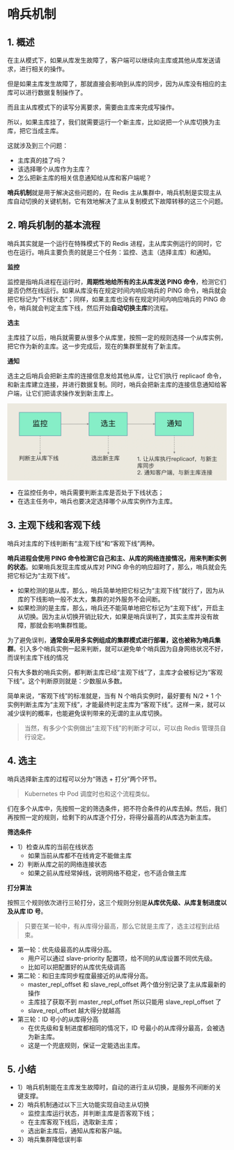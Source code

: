 # 哨兵机制

## 1. 概述

在主从模式下，如果从库发生故障了，客户端可以继续向主库或其他从库发送请求，进行相关的操作。

但是如果主库发生故障了，那就直接会影响到从库的同步，因为从库没有相应的主库可以进行数据复制操作了。

而且主从库模式下的读写分离要求，需要由主库来完成写操作。

所以，如果主库挂了，我们就需要运行一个新主库，比如说把一个从库切换为主库，把它当成主库。

这就涉及到三个问题：

* 主库真的挂了吗？
* 该选择哪个从库作为主库？
* 怎么把新主库的相关信息通知给从库和客户端呢？

**哨兵机制**就是用于解决这些问题的，在 Redis 主从集群中，哨兵机制是实现主从库自动切换的关键机制，它有效地解决了主从复制模式下故障转移的这三个问题。



## 2. 哨兵机制的基本流程

哨兵其实就是一个运行在特殊模式下的 Redis 进程，主从库实例运行的同时，它也在运行。哨兵主要负责的就是三个任务：监控、选主（选择主库）和通知。

**监控**

监控是指哨兵进程在运行时，**周期性地给所有的主从库发送 PING 命令**，检测它们是否仍然在线运行。如果从库没有在规定时间内响应哨兵的 PING 命令，哨兵就会把它标记为“下线状态”；同样，如果主库也没有在规定时间内响应哨兵的 PING 命令，哨兵就会判定主库下线，然后开始**自动切换主库**的流程。

**选主**

主库挂了以后，哨兵就需要从很多个从库里，按照一定的规则选择一个从库实例，把它作为新的主库。这一步完成后，现在的集群里就有了新主库。

**通知**

选主之后哨兵会把新主库的连接信息发给其他从库，让它们执行 replicaof 命令，和新主库建立连接，并进行数据复制。同时，哨兵会把新主库的连接信息通知给客户端，让它们把请求操作发到新主库上。

![](assets/哨兵机制的三项任务与目标.webp)



* 在监控任务中，哨兵需要判断主库是否处于下线状态；
* 在选主任务中，哨兵也要决定选择哪个从库实例作为主库。



## 3. 主观下线和客观下线

哨兵对主库的下线判断有“主观下线”和“客观下线”两种。

**哨兵进程会使用 PING 命令检测它自己和主、从库的网络连接情况，用来判断实例的状态**。如果哨兵发现主库或从库对 PING 命令的响应超时了，那么，哨兵就会先把它标记为“主观下线”。

* 如果检测的是从库，那么，哨兵简单地把它标记为“主观下线”就行了，因为从库的下线影响一般不太大，集群的对外服务不会间断。
* 如果检测的是主库，那么，哨兵还不能简单地把它标记为“主观下线”，开启主从切换。因为主从切换开销比较大，如果是哨兵误判了，其实主库并没有故障，那就会影响集群性能。



为了避免误判，**通常会采用多实例组成的集群模式进行部署，这也被称为哨兵集群**。引入多个哨兵实例一起来判断，就可以避免单个哨兵因为自身网络状况不好，而误判主库下线的情况

只有大多数的哨兵实例，都判断主库已经“主观下线”了，主库才会被标记为“客观下线”。这个判断原则就是：少数服从多数。

简单来说，“客观下线”的标准就是，当有 N 个哨兵实例时，最好要有 N/2 + 1 个实例判断主库为“主观下线”，才能最终判定主库为“客观下线”。这样一来，就可以减少误判的概率，也能避免误判带来的无谓的主从库切换。

> 当然，有多少个实例做出“主观下线”的判断才可以，可以由 Redis 管理员自行设定。



## 4. 选主

哨兵选择新主库的过程可以分为“筛选 + 打分”两个环节。

> Kubernetes 中 Pod 调度时也和这个流程类似。

们在多个从库中，先按照一定的筛选条件，把不符合条件的从库去掉。然后，我们再按照一定的规则，给剩下的从库逐个打分，将得分最高的从库选为新主库。

**筛选条件**

* 1）检查从库的当前在线状态
  * 如果当前从库都不在线肯定不能做主库
* 2）判断从库之前的网络连接状态
  * 如果之前从库经常掉线，说明网络不稳定，也不适合做主库

**打分算法**

按照三个规则依次进行三轮打分，这三个规则分别是**从库优先级、从库复制进度以及从库 ID 号**。

> 只要在某一轮中，有从库得分最高，那么它就是主库了，选主过程到此结束。

* 第一轮：优先级最高的从库得分高。
  * 用户可以通过 slave-priority 配置项，给不同的从库设置不同优先级。
  * 比如可以把配置好的从库优先级调高
* 第二轮：和旧主库同步程度最接近的从库得分高。
  * master_repl_offset 和 slave_repl_offset 两个值分别记录了主从库最新的操作
  * 主库挂了获取不到 master_repl_offset 所以只能用 slave_repl_offset 了
  * slave_repl_offset 越大得分就越高
* 第三轮：ID 号小的从库得分高
  * 在优先级和复制进度都相同的情况下，ID 号最小的从库得分最高，会被选为新主库。
  * 这是一个兜底规则，保证一定能选出主库。



## 5. 小结

* 1）哨兵机制能在主库发生故障时，自动的进行主从切换，是服务不间断的关键支撑。
* 2）哨兵机制通过以下三大功能实现自动主从切换
  * 监控主库运行状态，并判断主库是否客观下线；
  * 在主库客观下线后，选取新主库；
  * 选出新主库后，通知从库和客户端。
* 3）哨兵集群降低误判率